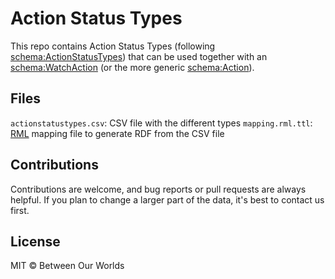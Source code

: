 # Action Status Types

This repo contains Action Status Types (following [schema:ActionStatusTypes](http://schema.org/ActionStatusType))
that can be used together with an [schema:WatchAction](http://schema.org/WatchAction) (or the more generic [schema:Action](http://schema.org/Action)).

## Files
`actionstatustypes.csv`: CSV file with the different types
`mapping.rml.ttl`: [RML](http://rml.io) mapping file to generate RDF from the CSV file

## Contributions
Contributions are welcome, and bug reports or pull requests are always helpful. If you plan to change a larger part of the data, it's best to contact us first.

## License
MIT &copy; Between Our Worlds

